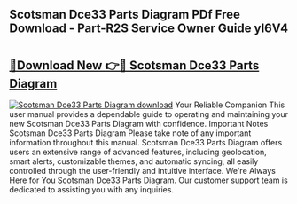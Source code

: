 ## Scotsman Dce33 Parts Diagram PDf Free Download - Part-R2S Service Owner Guide yI6V4

# <h2><a href="http://dfu956w.blite.top/?on=Scotsman+Dce33+Parts+Diagram">🔗Download New 👉🔴 Scotsman Dce33 Parts Diagram</a></h2>

[![Scotsman Dce33 Parts Diagram download](https://i.imgur.com/lujVjoI.png)](http://dfu956w.blite.top/?on=Scotsman+Dce33+Parts+Diagram)
Your Reliable Companion This user manual provides a dependable guide to operating and maintaining your new Scotsman Dce33 Parts Diagram with confidence. Important Notes Scotsman Dce33 Parts Diagram Please take note of any important information throughout this manual. Scotsman Dce33 Parts Diagram offers users an extensive range of advanced features, including geolocation, smart alerts, customizable themes, and automatic syncing, all easily controlled through the user-friendly and intuitive interface. We're Always Here for You Scotsman Dce33 Parts Diagram. Our customer support team is dedicated to assisting you with any inquiries.
